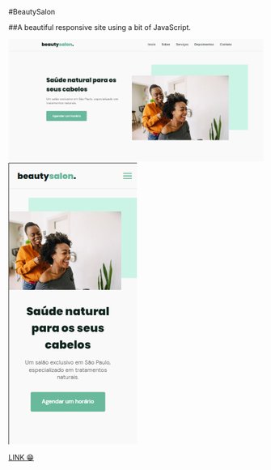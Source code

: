 #BeautySalon 

##A beautiful responsive site using a bit of JavaScript.

<img src="./assets/tela-grande.png">

<img src="./assets/mobile.png">

<a href="https://eaealana.github.io/BeautySalon/">LINK 😁</a>